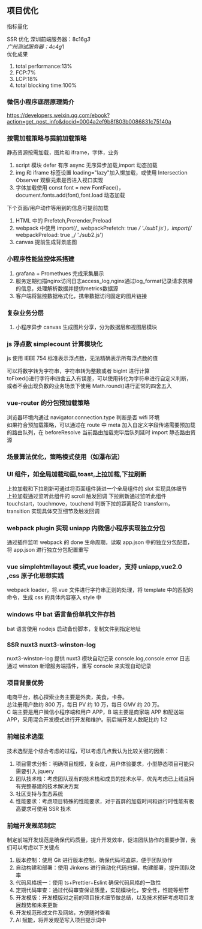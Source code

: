 ## 项目优化

指标量化

SSR 优化
深圳前端服务器：8c16g*3  
广州测试服务器：4c4g*1  
优化成果

1. total performance:13%
2. FCP:7%
3. LCP:18%
4. total blocking time:100%

### 微信小程序底层原理简介

https://developers.weixin.qq.com/ebook?action=get_post_info&docid=0004a2ef9b8f803b0086831c75140a

### 按需加载策略与提前加载策略

静态资源按需加载，图片和 iframe，字体，业务

1. script 模块 defer 有序 async 无序异步加载,import 动态加载
2. img 和 iframe 标签设置 loading="lazy"加入懒加载，或使用 Intersection Observer 观察元素是否进入视口实现
3. 字体加载使用 const font = new FontFace()，document.fonts.add(font),font.load 动态加载

下个页面/用户动作等用到的信息可提前加载

1. HTML 中的 Prefetch,Prerender,Preload
2. webpack 中使用 import(/_ webpackPrefetch: true _/ './sub1.js')，import(/_ webpackPreload: true _/ './sub2.js')
3. canvas 提前生成背景底图


### 小程序性能监控体系搭建
1. grafana + Promethues 完成采集展示
2. 服务定期扫描nginx访问日志access_log,nginx通过log_format记录请求携带的信息，处理解析数据并提供metrics数据源
3. 客户端将监控数据格式化，携带数据访问固定的图片链接

### 复杂业务分层

1. 小程序异步 canvas 生成图片分享，分为数据层和视图层模块

### js 浮点数 simplecount 计算模块化

js 使用 IEEE 754 标准表示浮点数，无法精确表示所有浮点数的值

可以将数字转为字符串，字符串转为整数或者 bigInt 进行计算  
toFixed()进行字符串四舍五入有误差，可以使用转化为字符串进行自定义判断，或者不会出现负数的业务场景下使用 Math.round()进行正常的四舍五入

### vue-router 的分包预加载策略

浏览器环境内通过 navigator.connection.type 判断是否 wifi 环境  
如果符合预加载策略，可以通过在 route 中 meta 加入自定义字段传递需要预加载的路由队列，在 beforeResolve 当前路由加载完毕后队列延时 import 静态路由资源

### 场景算法优化，策略模式使用（如瀑布流）

### UI 组件，如全局加载动画,toast,上拉加载,下拉刷新

上拉加载和下拉刷新可通过将页面组件装进一个全局组件的 slot 实现具体细节  
上拉加载通过监听此组件的 scroll 触发回调
下拉刷新通过监听此组件 touchstart，touchmove，touchend 判断下拉的距离配合 transform，transition 实现具体交互细节及触发回调

### webpack plugin 实现 uniapp 内微信小程序实现独立分包

通过插件监听 webpack 的 done 生命周期，读取 app.json 中的独立分包配置，将 app.json 进行独立分包配置重写

### vue simplehtmllayout 模式,vue loader，支持 uniapp,vue2.0 ,css 原子化思想实践

webpack loader，将.vue 文件进行字符串正则的处理，将 template 中的匹配的命令，生成 css 的具体内容塞入 style 中

### windows 中 bat 语言备份单机文件存档

bat 语言使用 nodejs 启动备份脚本，复制文件到指定地址

### SSR nuxt3 nuxt3-winston-log

nuxt3-winston-log 提供 nuxt3 模块自动记录 console.log,console.error 日志  
通过 winston 新增服务端插件，重写 console 来实现自动记录

### 项目背景优势

电商平台，核心探索业务主要是外卖，美食，卡券。  
总注册用户数约 800 万，每日 PV 约 10 万，每日 GMV 约 20 万。  
C 端主要是用户微信小程序端和用户 APP，B 端主要是商家端 APP 和配送端 APP，采用混合开发模式进行开发和维护。前后端开发人数配比约 1:2

### 前端技术选型

技术选型是个综合考虑的过程，可以考虑几点我认为比较关键的因素：

1. 项目需求分析：明确项目规模，复杂度，用户体验要求，小型静态项目可能只需要引入 jquery
2. 团队技术栈：考虑团队现有的技术栈和成员的技术水平，优先考虑已上线且拥有完整基建的技术解决方案
3. 社区支持与生态系统
4. 性能要求：考虑项目特殊的性能要求，对于首屏的加载时间和运行时性能有极高要求可使用 SSR 技术

### 前端开发规范制定

制定前端开发规范是确保代码质量，提升开发效率，促进团队协作的重要步骤，我们可以考虑以下关键点

1. 版本控制：使用 Git 进行版本控制，确保代码可追踪，便于团队协作
2. 自动构建和部署：使用 Jinkens 进行自动化代码扫描，构建部署，提升团队效率
3. 代码风格统一：使用 ts+Prettier+Eslint 确保代码风格的一致性
4. 定期代码审查：通过代码审查保证质量，实现模块化，安全性，性能等细节
5. 开发模版：开发模版对之前的项目技术细节做总结，以及技术预研考虑项目发展趋势和未来更新
6. 开发规范形成文件及网站，方便随时查看
7. AI 賦能，将开发规范写入项目提示词中
